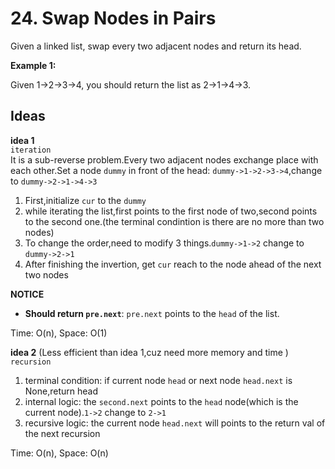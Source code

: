 # 24. Swap Nodes in Pairs  
Given a linked list, swap every two adjacent nodes and return its head.

**Example 1:**    

Given 1->2->3->4, you should return the list as 2->1->4->3.

## Ideas  
**idea 1**   
`iteration`  
It is a sub-reverse problem.Every two adjacent nodes exchange place with each other.Set a node `dummy` in front of the head: `dummy->1->2->3->4`,change to `dummy->2->1->4->3`   
1. First,initialize `cur` to the `dummy`    
2. while iterating the list,first points to the first node of two,second points to the second one.(the terminal condintion is there are no more than two nodes)  
3. To change the order,need to modify 3 things.`dummy->1->2` change to `dummy->2->1`  
4. After finishing the invertion, get `cur` reach to the node ahead of the next two nodes  

**NOTICE**    
* **Should return `pre.next`**: `pre.next` points to the `head` of the list.    

Time: O(n), Space: O(1)      

**idea 2** (Less efficient than idea 1,cuz need more memory and time )   
`recursion`  
1. terminal condition: if current node `head` or next node `head.next` is None,return head  
2. internal logic: the `second.next` points to the `head` node(which is the current node).`1->2` change to `2->1`  
3. recursive logic: the current node `head.next` will points to the return val of the next recursion  

Time: O(n), Space: O(n) 
